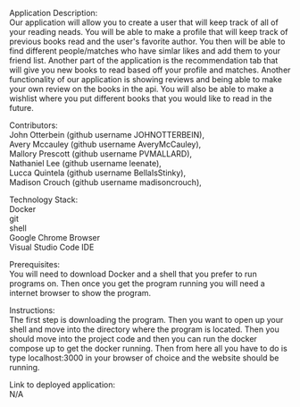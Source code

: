 Application Description: <br />
Our application will allow you to create a user that will keep track of all of your reading neads. 
You will be able to make a profile that will keep track of previous books read
and the user's favorite author. You then will be able to find different people/matches who have simlar likes and add 
them to your friend list. Another part of the application is the recommendation tab that will give you new books
to read based off your profile and matches.
Another functionality of our application is showing reviews and being able to make your own review on 
the books in the api. You will also be able to make a wishlist where you put different books that you 
would like to read in the future. 

Contributors: <br />
John Otterbein (github username JOHNOTTERBEIN), <br />
Avery Mccauley (github username AveryMcCauley), <br />
Mallory Prescott (github username PVMALLARD), <br />
Nathaniel Lee (github username leenate), <br />
Lucca Quintela (github username BellaIsStinky), <br />
Madison Crouch (github username madisoncrouch), <br />

Technology Stack: <br />
Docker <br />
git <br />
shell <br />
Google Chrome Browser <br />
Visual Studio Code IDE <br />

Prerequisites: <br />
You will need to download Docker and a shell that you prefer to run programs on. Then once you get the program running you will need a internet browser to show the program.

Instructions: <br />
The first step is downloading the program. Then you want to open up your shell and move into the directory where the program is located. Then you should move into the project code and then you can run the docker compose up to get the docker running. Then from here all you have to do is type localhost:3000 in your browser of choice and the website should be running.

Link to deployed application: <br />
N/A
